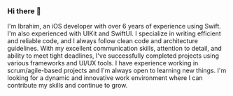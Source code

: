 ### Hi there 👋

I'm Ibrahim, an iOS developer with over 6 years of experience using Swift. I'm also experienced with UIKit and SwiftUI. I specialize in writing efficient and reliable code, and I always follow clean code and architecture guidelines. With my excellent communication skills, attention to detail, and ability to meet tight deadlines, I've successfully completed projects using various frameworks and UI/UX tools. I have experience working in scrum/agile-based projects and I'm always open to learning new things. I'm looking for a dynamic and innovative work environment where I can contribute my skills and continue to grow.


<!--
**sehosseini/sehosseini** is a ✨ _special_ ✨ repository because its `README.md` (this file) appears on your GitHub profile.

Experienced iOS Developer with a demonstrated history of working in the computer software industry. Skilled in OS X, iOS, iOS Development, User Interface Design, and Software Development. Strong engineering professional with a Bachelor's Degree focused in Software Computer from Apadana Shiraz University.

- 🔭 I’m currently working on ...
- 🌱 I’m currently learning ...
- 👯 I’m looking to collaborate on ...
- 🤔 I’m looking for help with ...
- 💬 Ask me about ...
- 📫 How to reach me: ...
- 😄 Pronouns: ...
- ⚡ Fun fact: ...
-->

